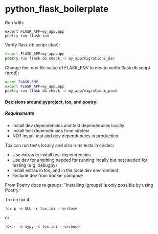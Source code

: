 # python_flask_boilerplate

Run with:

```
export FLASK_APP=my_app.app
poetry run flask run
```

Verify flask db script (dev):

```bash
export FLASK_APP=my_app.app
poetry run flask db check -d my_app/migrations_dev
```

Change the .env file value of FLASK_ENV to dev to verify flask db script (prod):

```bash
unset FLASK_ENV
export FLASK_APP=my_app.app
poetry run flask db check -d my_app/migrations_prod
```

#### Decisions around pyproject, tox, and poetry:

##### Requirements

- Install dev dependencies and test dependencies locally
- Install test dependencies from circleci
- NOT install test and dev dependencies in production

Tox can run tests locally and also runs tests in circleci

- Use extras to install test dependencies
- Use dev for anything needed for running locally but not needed for testing (e.g. debugpy)
- Install extras in tox, and in the local dev environment
- Exclude dev from docker compose

From Poetry docs re groups: "Installing (groups) is only possible by using Poetry."

To run tox 4:
```
tox p -e ALL -c tox.ini --verbose
```
or
```
tox r -e mypy -c tox.ini --verbose   
```